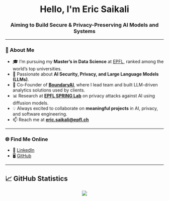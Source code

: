 <h1 align="center">Hello, I'm Eric Saikali</h1>
<h3 align="center">Aiming to Build Secure & Privacy-Preserving AI Models and Systems</h3>

---

### 🌟 About Me  
- 🎓 I’m pursuing my **Master’s in Data Science** at [EPFL](https://www.topuniversities.com/universities/epfl-ecole-polytechnique-federale-de-lausanne), ranked among the world’s top universities.  
- 🔐 Passionate about **AI Security, Privacy, and Large Language Models (LLMs)**.  
- 🚀 Co-Founder of [**BoundaryAI**](https://www.boundary-ai.com), where I lead team and built LLM-driven analytics solutions used by clients.  
- 📊 Research at [**EPFL SPRING Lab**](https://spring.epfl.ch/) on privacy attacks against AI using diffusion models.  
- 💡 Always excited to collaborate on **meaningful projects** in AI, privacy, and software engineering.  
- 📫 Reach me at **eric.saikali@epfl.ch**  

---

### 🌐 Find Me Online  
- 💼 [LinkedIn](https://www.linkedin.com/in/eric-saikali/)  
- 🖥️ [GitHub](https://github.com/EricSaikali)

---

<h2 align="left"> 📈 GitHub Statistics </h2>
<div align="center"> 
  <img align="center" src="https://github-readme-stats-sigma-five.vercel.app/api?username=EricSaikali&show_icons=true&include_all_commits=true&count_private=true&theme=vue&line_height=40" />
</div>

</p>
